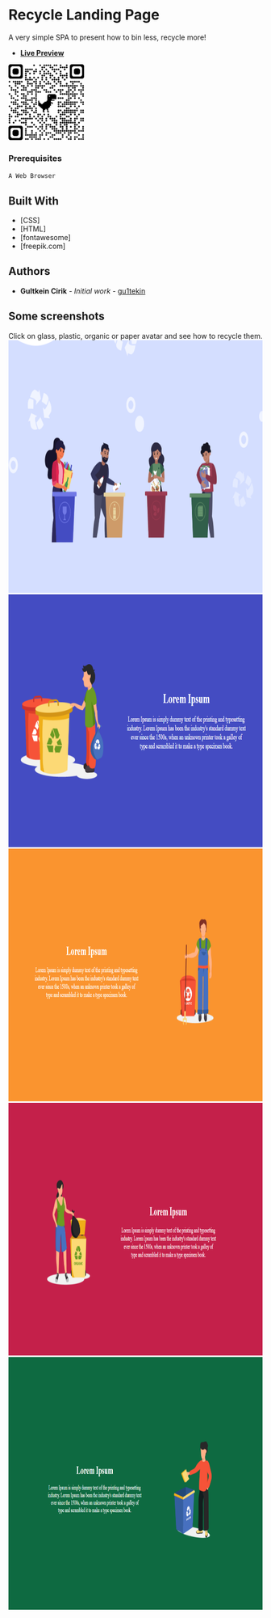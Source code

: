 # Recycle Landing Page

A very simple SPA to present how to bin less, recycle more!

* **[Live Preview](https://gu1tekin.com/recyle-landing-page/)**
<img src="images/qrcode_gu1tekin.com.png" width="150px" height="150px">

### Prerequisites

```
A Web Browser
```

## Built With

* [CSS]
* [HTML]
* [fontawesome]
* [freepik.com]

## Authors

* **Gultkein Cirik** - *Initial work* - [gu1tekin](https://github.com/gu1tekin)

## Some screenshots

Click on glass, plastic, organic or paper avatar and see how to recycle them.
<img src="images/readme1.png" width="800px" height="500px">
<img src="images/readme2.png" width="800px" height="500px">
<img src="images/readme3.png" width="800px" height="500px">
<img src="images/readme4.png" width="800px" height="500px">
<img src="images/readme5.png" width="800px" height="500px">
